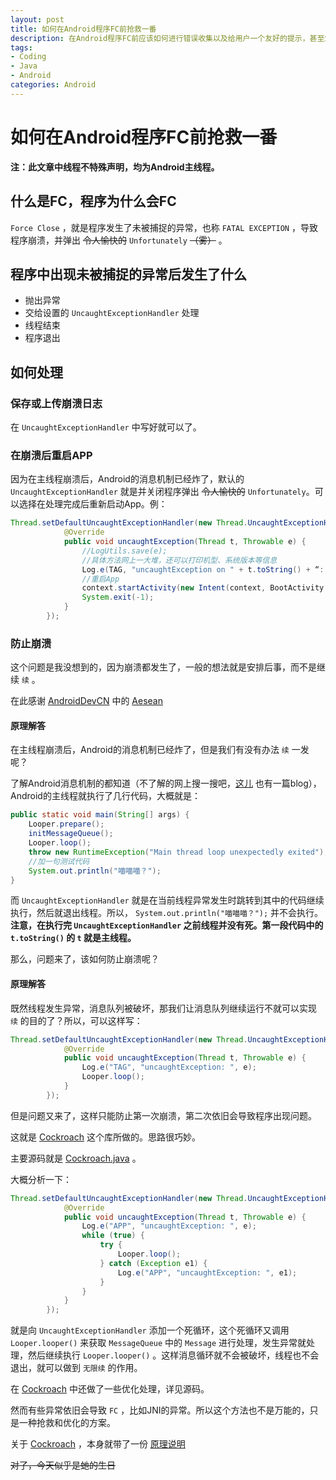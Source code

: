```yaml
---
layout: post
title: 如何在Android程序FC前抢救一番
description: 在Android程序FC前应该如何进行错误收集以及给用户一个友好的提示，甚至忽略这个错误
tags:
- Coding
- Java
- Android
categories: Android
---
```


# 如何在Android程序FC前抢救一番

**注：此文章中线程不特殊声明，均为Android主线程。**

## 什么是FC，程序为什么会FC

`Force Close` ，就是程序发生了未被捕捉的异常，也称 `FATAL EXCEPTION` ，导致程序崩溃，并弹出 ~~令人愉快的~~ `Unfortunately` ~~（雾）~~ 。

## 程序中出现未被捕捉的异常后发生了什么

- 抛出异常
- 交给设置的 `UncaughtExceptionHandler` 处理
- 线程结束
- 程序退出

## 如何处理

### 保存或上传崩溃日志

在 `UncaughtExceptionHandler` 中写好就可以了。

### 在崩溃后重启APP

因为在主线程崩溃后，Android的消息机制已经炸了，默认的 `UncaughtExceptionHandler` 就是并关闭程序弹出 ~~令人愉快的~~ `Unfortunately`。可以选择在处理完成后重新启动App。例：

```java
Thread.setDefaultUncaughtExceptionHandler(new Thread.UncaughtExceptionHandler() {
            @Override
            public void uncaughtException(Thread t, Throwable e) {
                //LogUtils.save(e);
                //具体方法网上一大堆，还可以打印机型、系统版本等信息
                Log.e(TAG, "uncaughtException on " + t.toString() + “: ”, e);
                //重启App
                context.startActivity(new Intent(context, BootActivity.class).addFlags(Intent.FLAG_ACTIVITY_NEW_TASK | Intent.FLAG_ACTIVITY_CLEAR_TASK));
                System.exit(-1);
            }
        });
```

### 防止崩溃

这个问题是我没想到的，因为崩溃都发生了，一般的想法就是安排后事，而不是继续 `续` 。

在此感谢 [AndroidDevCN](https://t.me/AndroidDevCn) 中的 [Aesean](https://t.me/Aesean)


#### 原理解答

在主线程崩溃后，Android的消息机制已经炸了，但是我们有没有办法 `续` 一发呢？

了解Android消息机制的都知道（不了解的网上搜一搜吧，[这儿](https://android-notes.github.io/2016/12/03/5%E5%88%86%E9%92%9F%E5%AE%8C%E5%85%A8%E7%90%86%E8%A7%A3android-handler/) 也有一篇blog），Android的主线程就执行了几行代码，大概就是：

```java
public static void main(String[] args) {
    Looper.prepare();
    initMessageQueue();
    Looper.loop();
    throw new RuntimeException("Main thread loop unexpectedly exited");
    //加一句测试代码
    System.out.println("喵喵喵？");
}
```

而 `UncaughtExceptionHandler` 就是在当前线程异常发生时跳转到其中的代码继续执行，然后就退出线程。所以， `System.out.println("喵喵喵？");` 并不会执行。 **注意，在执行完 `UncaughtExceptionHandler` 之前线程并没有死。第一段代码中的 `t.toString()` 的 `t` 就是主线程。** 

那么，问题来了，该如何防止崩溃呢？

#### 原理解答

既然线程发生异常，消息队列被破坏，那我们让消息队列继续运行不就可以实现 `续` 的目的了？所以，可以这样写：

```java
Thread.setDefaultUncaughtExceptionHandler(new Thread.UncaughtExceptionHandler() {
            @Override
            public void uncaughtException(Thread t, Throwable e) {
                Log.e("TAG", "uncaughtException: ", e);
                Looper.loop();
            }
        });
```

但是问题又来了，这样只能防止第一次崩溃，第二次依旧会导致程序出现问题。

这就是 [Cockroach](https://github.com/android-notes/Cockroach) 这个库所做的。思路很巧妙。

主要源码就是 [Cockroach.java](https://github.com/android-notes/Cockroach/blob/master/app/src/main/java/com/wanjian/cockroach/Cockroach.java) 。

大概分析一下：

```java
Thread.setDefaultUncaughtExceptionHandler(new Thread.UncaughtExceptionHandler() {
            @Override
            public void uncaughtException(Thread t, Throwable e) {
                Log.e("APP", "uncaughtException: ", e);
                while (true) {
                    try {
                        Looper.loop();
                    } catch (Exception e1) {
                        Log.e("APP", "uncaughtException: ", e1);
                    }
                }
            }
        });
```

就是向 `UncaughtExceptionHandler` 添加一个死循环，这个死循环又调用 `Looper.looper()` 来获取 `MessageQueue` 中的 `Message` 进行处理，发生异常就处理，然后继续执行 `Looper.looper()` 。这样消息循环就不会被破坏，线程也不会退出，就可以做到 `无限续` 的作用。

在 [Cockroach](https://github.com/android-notes/Cockroach) 中还做了一些优化处理，详见源码。

然而有些异常依旧会导致 `FC` ，比如JNI的异常。所以这个方法也不是万能的，只是一种抢救和优化的方案。

关于 [Cockroach](https://github.com/android-notes/Cockroach) ，本身就带了一份 [原理说明](https://github.com/android-notes/Cockroach/blob/master/%E5%8E%9F%E7%90%86%E5%88%86%E6%9E%90.md)

~~对了，今天似乎是虵的生日~~
